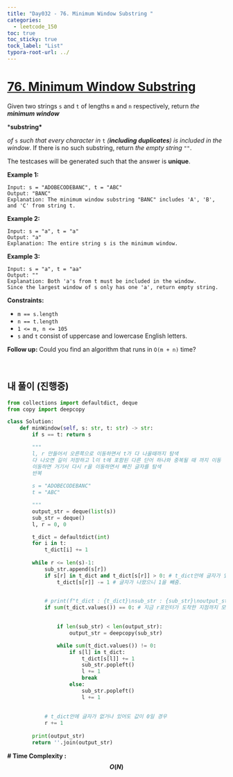 ```yaml
---
title: "Day032 - 76. Minimum Window Substring "
categories:
  - leetcode_150
toc: true
toc_sticky: true
tock_label: "List"
typora-root-url: ../
---
```


# [76. Minimum Window Substring](https://leetcode.com/problems/minimum-window-substring/)

Given two strings `s` and `t` of lengths `m` and `n` respectively, return *the **minimum window*** 

***substring\***

 *of* `s` *such that every character in* `t` *(**including duplicates**) is included in the window*. If there is no such substring, return *the empty string* `""`.



The testcases will be generated such that the answer is **unique**.

 

**Example 1:**

```
Input: s = "ADOBECODEBANC", t = "ABC"
Output: "BANC"
Explanation: The minimum window substring "BANC" includes 'A', 'B', and 'C' from string t.
```

**Example 2:**

```
Input: s = "a", t = "a"
Output: "a"
Explanation: The entire string s is the minimum window.
```

**Example 3:**

```
Input: s = "a", t = "aa"
Output: ""
Explanation: Both 'a's from t must be included in the window.
Since the largest window of s only has one 'a', return empty string.
```

 

**Constraints:**

- `m == s.length`
- `n == t.length`
- `1 <= m, n <= 105`
- `s` and `t` consist of uppercase and lowercase English letters.

 

**Follow up:** Could you find an algorithm that runs in `O(m + n)` time?

<br>

## **내 풀이** (진행중)

```python
from collections import defaultdict, deque
from copy import deepcopy

class Solution:
    def minWindow(self, s: str, t: str) -> str:
        if s == t: return s

        """
        l, r 만들어서 오른쪽으로 이동하면서 t가 다 나올때까지 탐색
        다 나오면 길이 저장하고 l이 t에 포함된 다른 단어 하나와 중복될 때 까지 이동
        이동하면 거기서 다시 r을 이동하면서 빠진 글자를 탐색
        반복
        
        s = "ADOBECODEBANC"
        t = "ABC"

        """
        output_str = deque(list(s))
        sub_str = deque()
        l, r = 0, 0

        t_dict = defaultdict(int)
        for i in t:
            t_dict[i] += 1
        
        while r <= len(s)-1:
            sub_str.append(s[r])
            if s[r] in t_dict and t_dict[s[r]] > 0: # t_dict안에 글자가 있으면서 값이 1 이상일 때
                t_dict[s[r]] -= 1 # 글자가 나왔으니 1을 빼줌.
            

            # print(f"t_dict : {t_dict}\nsub_str : {sub_str}\noutput_str : {output_str}\n")
            if sum(t_dict.values()) == 0: # 지금 r포인터가 도착한 지점까지 모든 t가 나왔을 때
                

                if len(sub_str) < len(output_str):
                    output_str = deepcopy(sub_str)

                while sum(t_dict.values()) != 0:
                    if s[l] in t_dict:
                        t_dict[s[l]] += 1
                        sub_str.popleft()
                        l += 1
                        break
                    else:
                        sub_str.popleft()
                        l += 1
                    
            
            # t_dict안에 글자가 없거나 있어도 값이 0일 경우
            r += 1
            
        print(output_str)
        return ''.join(output_str)
```






**\# Time Complexity  : $$O(N)$$** 

<br>

